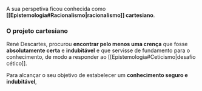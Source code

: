 A sua perspetiva ficou conhecida como **[[Epistemologia#Racionalismo|racionalismo]] cartesiano**.
### O projeto cartesiano
René Descartes, procurou **encontrar pelo menos uma crença** que fosse **absolutamente certa** e **indubitável** e que servisse de fundamento para o conhecimento, de modo a responder ao [[Epistemologia#Ceticismo|desafio cético]].

Para alcançar o seu objetivo de estabelecer um **conhecimento seguro e indubitável**, 